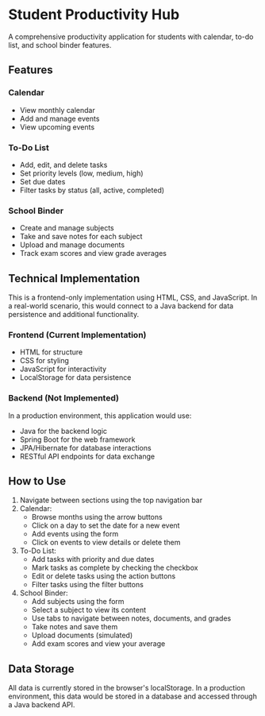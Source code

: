 # Student Productivity Hub

A comprehensive productivity application for students with calendar, to-do list, and school binder features.

## Features

### Calendar
- View monthly calendar
- Add and manage events
- View upcoming events

### To-Do List
- Add, edit, and delete tasks
- Set priority levels (low, medium, high)
- Set due dates
- Filter tasks by status (all, active, completed)

### School Binder
- Create and manage subjects
- Take and save notes for each subject
- Upload and manage documents
- Track exam scores and view grade averages

## Technical Implementation

This is a frontend-only implementation using HTML, CSS, and JavaScript. In a real-world scenario, this would connect to a Java backend for data persistence and additional functionality.

### Frontend (Current Implementation)
- HTML for structure
- CSS for styling
- JavaScript for interactivity
- LocalStorage for data persistence

### Backend (Not Implemented)
In a production environment, this application would use:
- Java for the backend logic
- Spring Boot for the web framework
- JPA/Hibernate for database interactions
- RESTful API endpoints for data exchange

## How to Use

1. Navigate between sections using the top navigation bar
2. Calendar:
   - Browse months using the arrow buttons
   - Click on a day to set the date for a new event
   - Add events using the form
   - Click on events to view details or delete them
3. To-Do List:
   - Add tasks with priority and due dates
   - Mark tasks as complete by checking the checkbox
   - Edit or delete tasks using the action buttons
   - Filter tasks using the filter buttons
4. School Binder:
   - Add subjects using the form
   - Select a subject to view its content
   - Use tabs to navigate between notes, documents, and grades
   - Take notes and save them
   - Upload documents (simulated)
   - Add exam scores and view your average

## Data Storage

All data is currently stored in the browser's localStorage. In a production environment, this data would be stored in a database and accessed through a Java backend API.
